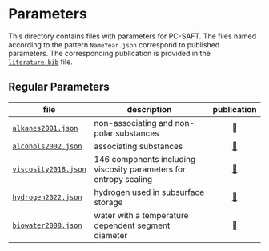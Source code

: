 # Parameters

This directory contains files with parameters for PC-SAFT.
The files named according to the pattern `NameYear.json` correspond to published parameters. The corresponding publication is provided in the [`literature.bib`](literature.bib) file.

## Regular Parameters

|file|description|publication|
|-|-|:-:|
[`alkanes2001.json`](alkanes2001.json) | non-associating and non-polar substances| [&#128279;](https://doi.org/10.1021/ie0003887)
[`alcohols2002.json`](alcohols2002.json) | associating substances | [&#128279;](https://doi.org/10.1021/ie010954d)
[`viscosity2018.json`](viscosity2018.json) | 146 components including viscosity parameters for entropy scaling | [&#128279;](https://doi.org/10.1021/acs.iecr.7b04871)
[`hydrogen2022.json`](hydrogen2022.json) | hydrogen used in subsurface storage | [&#128279;](https://doi.org/10.1029/2021WR030885)
[`biowater2008.json`](biowater2008.json) | water with a temperature dependent segment diameter | [&#128279;](https://doi.org/10.1016/j.cep.2007.02.034)



